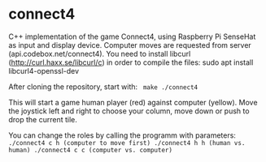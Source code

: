# connect4
C++ implementation of the game Connect4, using Raspberry Pi SenseHat as input and display device. Computer moves are requested from server (api.codebox.net/connect4).
You need to install libcurl (http://curl.haxx.se/libcurl/c) in order to compile the files:
sudo apt install libcurl4-openssl-dev

After cloning the repository, start with:
<code>
make
./connect4
</code>

This will start a game human player (red) against computer (yellow).
Move the joystick left and right to choose your column, move down or push to drop the current tile.

You can change the roles by calling the programm with parameters:
<code>
./connect4 c h (computer to move first)
./connect4 h h (human vs. human)
./connect4 c c (computer vs. computer)
</code>
